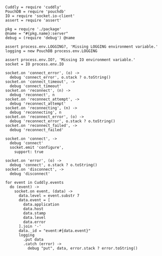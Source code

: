     Cuddly = require 'cuddly'
    PouchDB = require 'pouchdb'
    IO = require 'socket.io-client'
    assert = require 'assert'

    pkg = require './package'
    @name = "#{pkg.name}:server"
    debug = (require 'debug') @name

    assert process.env.LOGGING?, 'Missing LOGGING environment variable.'
    logging = new PouchDB process.env.LOGGING

    assert process.env.IO?, 'Missing IO environment variable.'
    socket = IO process.env.IO

    socket.on 'connect_error', (o) ->
      debug 'connect_error', o.stack ? o.toString()
    socket.on 'connect_timeout', ->
      debug 'connect_timeout'
    socket.on 'reconnect', (n) ->
      debug 'reconnect', n
    socket.on 'reconnect_attempt', ->
      debug 'reconnect_attempt'
    socket.on 'reconnecting', (n) ->
      debug 'reconnecting', n
    socket.on 'reconnect_error', (o) ->
      debug 'reconnect_error', o.stack ? o.toString()
    socket.on 'reconnect_failed', ->
      debug 'reconnect_failed'

    socket.on 'connect', ->
      debug 'connect'
      socket.emit 'configure',
        support: true

    socket.on 'error', (o) ->
      debug 'connect', o.stack ? o.toString()
    socket.on 'disconnect', ->
      debug 'disconnect'

    for event in Cuddly.events
      do (event) ->
        socket.on event, (data) ->
          data.level = event.substr 7
          data.event = [
            data.application
            data.host
            data.stamp
            data.level
            data.error
          ].join '-'
          data._id = "event:#{data.event}"
          logging
            .put data
            .catch (error) ->
              debug "put", data, error.stack ? error.toString()
